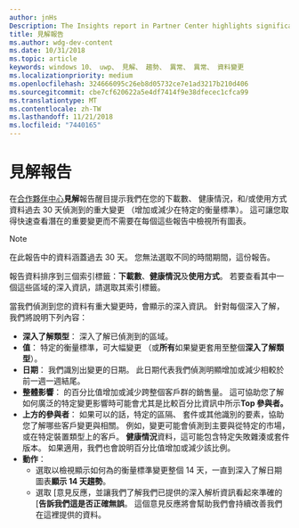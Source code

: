```yaml
---
author: jnHs
Description: The Insights report in Partner Center highlights significant changes about your apps.
title: 見解報告
ms.author: wdg-dev-content
ms.date: 10/31/2018
ms.topic: article
keywords: windows 10、 uwp、 見解、 趨勢、 異常、 異常、 資料變更
ms.localizationpriority: medium
ms.openlocfilehash: 324666095c26eb8d05732ce7e1ad3217b210d406
ms.sourcegitcommit: cbe7cf620622a5e4df7414f9e38dfecec1cfca99
ms.translationtype: MT
ms.contentlocale: zh-TW
ms.lasthandoff: 11/21/2018
ms.locfileid: "7440165"
---
```

# <a name="insights-report"></a>見解報告


在[合作夥伴中心](https://partner.microsoft.com/dashboard)**見解**報告醒目提示我們在您的下載數、 健康情況，和/或使用方式資料過去 30 天偵測到的重大變更 （增加或減少在特定的衡量標準）。 這可讓您取得快速查看潛在的重要變更而不需要在每個這些報告中檢視所有圖表。

> [!NOTE]
> 在此報告中的資料涵蓋過去 30 天。 您無法選取不同的時間期間，這份報告。

報告資料排序到三個索引標籤：**下載數**、**健康情況**及**使用方式**。 若要查看其中一個這些區域的深入資訊，請選取其索引標籤。

當我們偵測到您的資料有重大變更時，會顯示的深入資訊。 針對每個深入了解，我們將說明下列內容：
- **深入了解類型**： 深入了解已偵測到的區域。
- **值**： 特定的衡量標準，可大幅變更 （或**所有**如果變更套用至整個**深入了解類型**）。
- **日期**： 我們識別出變更的日期。 此日期代表我們偵測明顯增加或減少相較於前一週一週結尾。
- **整體影響**： 的百分比值增加或減少跨整個客戶群的銷售量。 這可協助您了解如何廣泛的特定變更影響時可能會尤其是比較百分比資訊中所示**Top 參與者。**
- **上方的參與者**： 如果可以的話，特定的區隔、 套件或其他識別的要素，協助您了解哪些客戶變更與相關。 例如，變更可能會偵測到主要與從特定的市場，或在特定裝置類型上的客戶。 **健康情況**資料，這可能包含特定失敗雜湊或套件版本。 如果適用，我們也會說明百分比值增加或減少該比例。
- **動作**：
   - 選取以檢視顯示如何為的衡量標準變更整個 14 天，一直到深入了解日期圖表**顯示 14 天趨勢**。
   - 選取 [意見反應，並讓我們了解我們已提供的深入解析資訊看起來準確的 [**告訴我們這是否正確無誤**。 這個意見反應將會幫助我們會持續改善我們在這裡提供的資料。 

